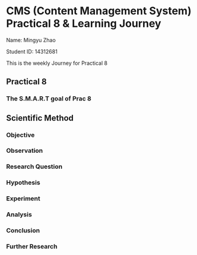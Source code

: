 # CMS (Content Management System) Practical 8 & Learning Journey
Name: Mingyu Zhao

Student ID: 14312681

This is the weekly Journey for Practical 8

## Practical 8
### The S.M.A.R.T goal of Prac 8


## Scientific Method

### Objective

### Observation

### Research Question

### Hypothesis

### Experiment

### Analysis

### Conclusion

### Further Research
